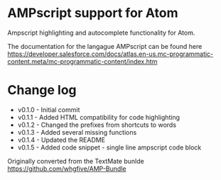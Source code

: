 # AMPscript support for Atom

Ampscript highlighting and autocomplete functionality for Atom.

The documentation for the langague AMPscript can be found here https://developer.salesforce.com/docs/atlas.en-us.mc-programmatic-content.meta/mc-programmatic-content/index.htm


# Change log
* v0.1.0 - Initial commit
* v0.1.1 - Added HTML compatibility for code highlighting
* v0.1.2 - Changed the prefixes from shortcuts to words
* v0.1.3 - Added several missing functions
* v0.1.4 - Updated the README
* v0.1.5 - Added code snippet - single line ampscript code block

Originally converted from the TextMate bunlde https://github.com/whgfive/AMP-Bundle
